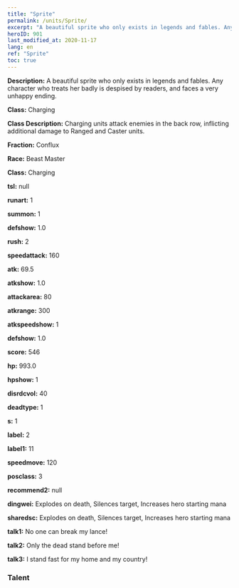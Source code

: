 ```yaml
---
title: "Sprite"
permalink: /units/Sprite/
excerpt: "A beautiful sprite who only exists in legends and fables. Any character who treats her badly is despised by readers, and faces a very unhappy ending. "
heroID: 901
last_modified_at: 2020-11-17
lang: en
ref: "Sprite"
toc: true
---
```

 **Description:** A beautiful sprite who only exists in legends and fables. Any character who treats her badly is despised by readers, and faces a very unhappy ending. 

 **Class:** Charging

 **Class Description:** Charging units attack enemies in the back row, inflicting additional damage to Ranged and Caster units.

 **Fraction:** Conflux

 **Race:** Beast Master

 **Class:** Charging

 **tsl:** null

 **runart:** 1

 **summon:** 1

 **defshow:** 1.0

 **rush:** 2

 **speedattack:** 160

 **atk:** 69.5

 **atkshow:** 1.0

 **attackarea:** 80

 **atkrange:** 300

 **atkspeedshow:** 1

 **defshow:** 1.0

 **score:** 546

 **hp:** 993.0

 **hpshow:** 1

 **disrdcvol:** 40

 **deadtype:** 1

 **s:** 1

 **label:** 2

 **label1:** 11

 **speedmove:** 120

 **posclass:** 3

 **recommend2:** null

 **dingwei:** Explodes on death, Silences target, Increases hero starting mana

 **sharedsc:** Explodes on death, Silences target, Increases hero starting mana

 **talk1:** No one can break my lance!

 **talk2:** Only the dead stand before me!

 **talk3:** I stand fast for my home and my country!

### Talent
